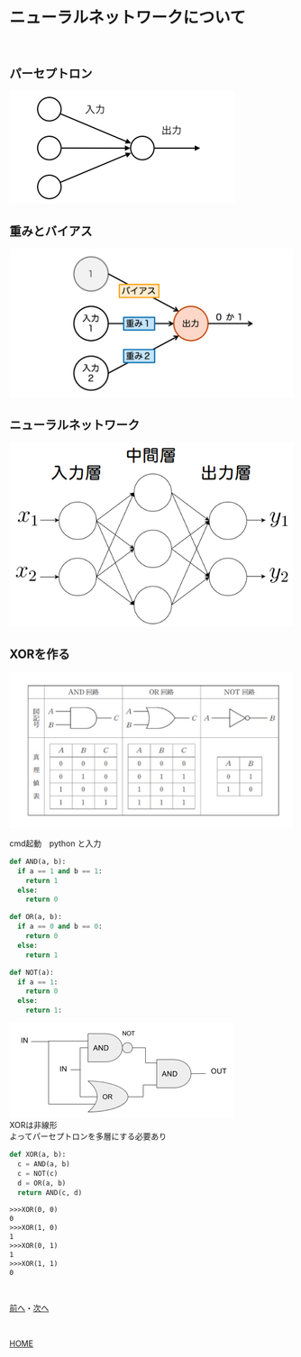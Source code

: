 # ニューラルネットワークについて

<br>

## パーセプトロン

![Sample](perceptron.png)
## 重みとバイアス

![sample](ogp-perceptron.png)
## ニューラルネットワーク

![sample](mlp.png)
## XORを作る

![gate](gate.png)

cmd起動　python と入力

```python
def AND(a, b):
  if a == 1 and b == 1:
    return 1
  else:
    return 0
```

```python
def OR(a, b):
  if a == 0 and b == 0:
    return 0
  else:
    return 1
```

```python
def NOT(a):
  if a == 1:
    return 0
  else:
    return 1:
```

![xor](XOR.png)  
XORは非線形  
よってパーセプトロンを多層にする必要あり  
```python
def XOR(a, b):
  c = AND(a, b)
  c = NOT(c)
  d = OR(a, b)
  return AND(c, d)
```

```
>>>XOR(0, 0)
0
>>>XOR(1, 0)
1
>>>XOR(0, 1)
1
>>>XOR(1, 1)
0
```

<br>

[前へ](1.md)・[次へ](3.md)

<br>

[HOME](index.md)
